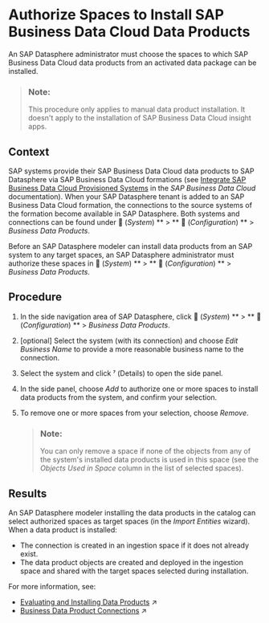 <!-- loio67ec785b5de842488781f20c4ab52a9f -->

<link rel="stylesheet" type="text/css" href="../css/sap-icons.css"/>

# Authorize Spaces to Install SAP Business Data Cloud Data Products

An SAP Datasphere administrator must choose the spaces to which SAP Business Data Cloud data products from an activated data package can be installed.

> ### Note:  
> This procedure only applies to manual data product installation. It doesn't apply to the installation of SAP Business Data Cloud insight apps.



<a name="loio67ec785b5de842488781f20c4ab52a9f__section_gk4_vnk_d2c"/>

## Context

SAP systems provide their SAP Business Data Cloud data products to SAP Datasphere via SAP Business Data Cloud formations \(see [Integrate SAP Business Data Cloud Provisioned Systems](https://help.sap.com/docs/SAP_BUSINESS_DATA_CLOUD/f7acf8c9dad54e99b5ce5ebc633ed8e1/d6ec89febd8a40dbb7fb461b60bef289.html) in the *SAP Business Data Cloud* documentation\). When your SAP Datasphere tenant is added to an SAP Business Data Cloud formation, the connections to the source systems of the formation become available in SAP Datasphere. Both systems and connections can be found under <span class="FPA-icons-V3"></span> \(*System*\) ** \> ** :wrench: \(*Configuration*\) ** \> *Business Data Products*.

Before an SAP Datasphere modeler can install data products from an SAP system to any target spaces, an SAP Datasphere administrator must authorize these spaces in <span class="FPA-icons-V3"></span> \(*System*\) ** \> ** :wrench: \(*Configuration*\) ** \> *Business Data Products*.



<a name="loio67ec785b5de842488781f20c4ab52a9f__section_am1_wnk_d2c"/>

## Procedure

1.  In the side navigation area of SAP Datasphere, click <span class="FPA-icons-V3"></span> \(*System*\) ** \> ** :wrench: \(*Configuration*\) ** \> *Business Data Products*.

2.  \[optional\] Select the system \(with its connection\) and choose *Edit Business Name* to provide a more reasonable business name to the connection.

3.  Select the system and click <span class="SAP-icons-V5"></span> \(Details\) to open the side panel.

4.  In the side panel, choose *Add* to authorize one or more spaces to install data products from the system, and confirm your selection.

5.  To remove one or more spaces from your selection, choose *Remove*.

    > ### Note:  
    > You can only remove a space if none of the objects from any of the system's installed data products is used in this space \(see the *Objects Used in Space* column in the list of selected spaces\).




<a name="loio67ec785b5de842488781f20c4ab52a9f__section_rdk_py3_22c"/>

## Results

An SAP Datasphere modeler installing the data products in the  catalog can select authorized spaces as target spaces \(in the *Import Entities* wizard\). When a data product is installed:

-   The connection is created in an ingestion space if it does not already exist.
-   The data product objects are created and deployed in the ingestion space and shared with the target spaces selected during installation.

For more information, see:

-   [Evaluating and Installing Data Products](https://help.sap.com/viewer/24f836070a704022a40c15442163e5cf/DEV_CURRENT/en-US/ea7cb802cbea47b39a441888873c3a49.html "Use the catalog Data Product collection to view data products for use in your modeling and other projects. You can see detailed metadata for each data product and if you have the appropriate permissions, install it to an SAP Datasphere space.") :arrow_upper_right:
-   [Business Data Product Connections](https://help.sap.com/viewer/9f36ca35bc6145e4acdef6b4d852d560/DEV_CURRENT/en-US/5661d8813b4c4eb395158cd90e0f4b2f.html "If your SAP Datasphere tenant is included in an SAP Business Data Cloud formation, Business Data Product connections are used to connect to other SAP systems included in the same formation.") :arrow_upper_right:

